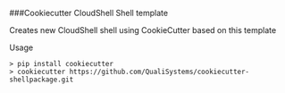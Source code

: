 ###Cookiecutter CloudShell Shell template

Creates new CloudShell shell using CookieCutter based on this template

Usage 

```batch
> pip install cookiecutter
> cookiecutter https://github.com/QualiSystems/cookiecutter-shellpackage.git
```

